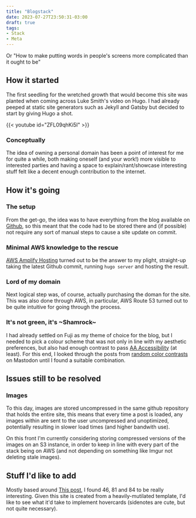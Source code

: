 ```yaml
---
title: "Blogstack"
date: 2023-07-27T23:50:31-03:00
draft: true
tags:
- Stack
- Meta
---
```


Or "How to make putting words in people's screens more complicated than it ought to be"

<!--more-->

## How it started

The first seedling for the wretched growth that would become this site was planted when coming across Luke Smith's video on Hugo. I had already peeped at static site generators such as Jekyll and Gatsby but decided to start by giving Hugo a shot.

{{< youtube id="ZFL09qhKi5I" >}}

### Conceptually

The idea of owning a personal domain has been a point of interest for me for quite a while, both making oneself (and your work!) more visible to interested parties and having a space to explain/rant/showcase interesting stuff felt like a decent enough contribution to the internet.

## How it's going

### The setup

From the get-go, the idea was to have everything from the blog available on [Github](https://github.com/UsernameTaken420/veritasVeniat), so this meant that the code had to be stored there and (if possible) not require any sort of manual steps to cause a site update on commit.

### Minimal AWS knowledge to the rescue

[AWS Amplify Hosting](https://docs.aws.amazon.com/amplify/latest/userguide/welcome.html) turned out to be the answer to my plight, straight-up taking the latest Github commit, running `hugo server` and hosting the result.

### Lord of my domain

Next logical step was, of course, actually purchasing the doman for the site. This was also done through AWS, in particular, AWS Route 53 turned out to be quite intuitive for going through the process.

### It's not green, it's ~Shamrock~

I had already settled on Fuji as my theme of choice for the blog, but I needed to pick a colour scheme that was not only in line with my aesthetic preferences, but also had enough contrast to pass [AA Accessibility](https://www.w3.org/WAI/WCAG21/Understanding/contrast-minimum.html) (at least). For this end, I looked through the posts from [random color contrasts](https://botsin.space/@randomColorContrasts) on Mastodon until I found a suitable combination.

## Issues still to be resolved

### Images

To this day, images are stored uncompressed in the same github repository that holds the entire site, this means that every time a post is loaded, any images within are sent to the user uncompressed and unoptimized, potentially resulting in slower load times (and higher bandwith use).

On this front I'm currently considering storing compressed versions of the images on an S3 instance, in order to keep in line with every part of the stack being on AWS (and not depending on something like Imgur not deleting stale images).

## Stuff I'd like to add

Mostly based around [This post](https://jamesg.blog/2024/02/19/personal-website-ideas/), I found 46, 81 and 84 to be really interesting. Given this site is created from a heavily-mutilated template, I'd like to see what it'd take to implement hovercards (sidenotes are cute, but not quite necessary).
